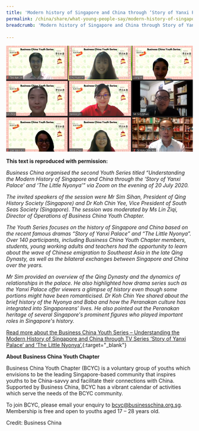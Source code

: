 ```yaml
---
title: 'Modern history of Singapore and China through ‘Story of Yanxi Palace’ and ‘The Little Nyonya’'
permalink: /china/share/what-young-people-say/modern-history-of-singapore-and-china-through-story-of-yanxi-palace-and-the-little-nyonya
breadcrumb: 'Modern history of Singapore and China through Story of Yanxi Palace and The Little Nyonya'

---
```



<img src="\images\china-youngpeople\modern-history-of-singapore-and-china.png" style="width:800px;" />

**This text is reproduced with permission:**

*Business China organised the second Youth Series titled “Understanding the Modern History of Singapore and China through the ‘Story of Yanxi Palace’ and ‘The Little Nyonya’” via Zoom on the evening of 20 July 2020.*

*The invited speakers of the session were Mr Sim Sihan, President of Qing History Society (Singapore) and Dr Koh Chin Yee, Vice President of South Seas Society (Singapore). The session was moderated by Ms Lin Ziqi, Director of Operations of Business China Youth Chapter.*

*The Youth Series focuses on the history of Singapore and China based on the recent famous dramas “Story of Yanxi Palace” and “The Little Nyonya”. Over 140 participants, including Business China Youth Chapter members, students, young working adults and teachers had the opportunity to learn about the wave of Chinese emigration to Southeast Asia in the late Qing Dynasty, as well as the bilateral exchanges between Singapore and China over the years.*

*Mr Sim provided an overview of the Qing Dynasty and the dynamics of relationships in the palace. He also highlighted how drama series such as the Yanxi Palace offer viewers a glimpse of history even though some portions might have been romanticised. Dr Koh Chin Yee shared about the brief history of the Nyonya and Baba and how the Peranakan culture has integrated into Singaporeans’ lives. He also pointed out the Peranakan heritage of several Singapore's prominent figures who played important roles in Singapore's history.*

[Read more about the Business China Youth Series – Understanding the Modern History of Singapore and China through TV Series ‘Story of Yanxi Palace’ and ‘The Little Nyonya’.](https://www.businesschina.org.sg/en/for-youths/business-china-youth-series-understanding-the-modern-history-of-singapore-and-china-through-tv-series-story-of-yanxi-palace-and-the-little-nyonya/){:target="_blank"}

**About Business China Youth Chapter**

Business China Youth Chapter (BCYC) is a voluntary group of youths which envisions to be the leading Singapore-based community that inspires youths to be China-savvy and facilitate their connections with China. Supported by Business China, BCYC has a vibrant calendar of activities which serve the needs of the BCYC community.

To join BCYC, please email your enquiry to [bcyc@businesschina.org.sg](mailto:bcyc@businesschina.org.sg). Membership is free and open to youths aged 17 – 28 years old.

Credit: Business China 
